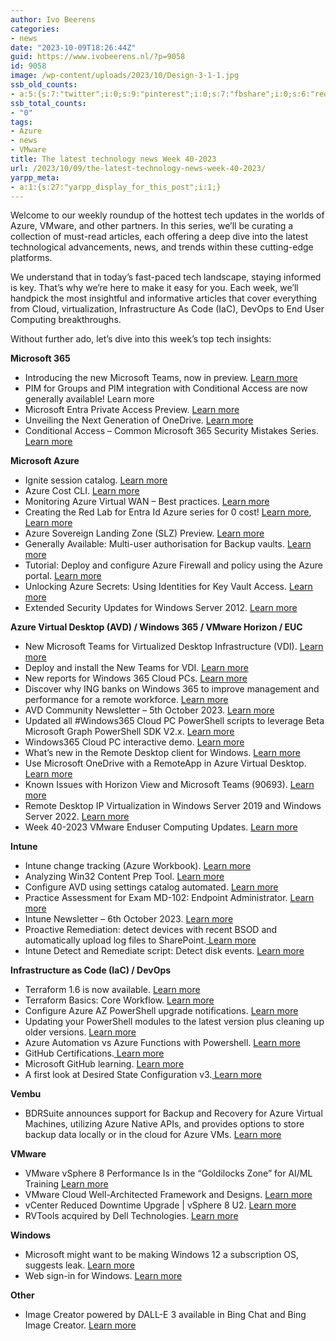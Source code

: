 ```yaml
---
author: Ivo Beerens
categories:
- news
date: "2023-10-09T18:26:44Z"
guid: https://www.ivobeerens.nl/?p=9058
id: 9058
image: /wp-content/uploads/2023/10/Design-3-1-1.jpg
ssb_old_counts:
- a:5:{s:7:"twitter";i:0;s:9:"pinterest";i:0;s:7:"fbshare";i:0;s:6:"reddit";i:0;s:6:"tumblr";N;}
ssb_total_counts:
- "0"
tags:
- Azure
- news
- VMware
title: The latest technology news Week 40-2023
url: /2023/10/09/the-latest-technology-news-week-40-2023/
yarpp_meta:
- a:1:{s:27:"yarpp_display_for_this_post";i:1;}
---
```


Welcome to our weekly roundup of the hottest tech updates in the worlds of Azure, VMware, and other partners. In this series, we’ll be curating a collection of must-read articles, each offering a deep dive into the latest technological advancements, news, and trends within these cutting-edge platforms.

We understand that in today’s fast-paced tech landscape, staying informed is key. That’s why we’re here to make it easy for you. Each week, we’ll handpick the most insightful and informative articles that cover everything from Cloud, virtualization, Infrastructure As Code (IaC), DevOps to End User Computing breakthroughs.

Without further ado, let’s dive into this week’s top tech insights:

**Microsoft 365**

- Introducing the new Microsoft Teams, now in preview. [Learn more](https://techcommunity.microsoft.com/t5/microsoft-teams-blog/introducing-the-new-microsoft-teams-now-in-preview/ba-p/3774406)
- PIM for Groups and PIM integration with Conditional Access are now generally available! Learn more
- Microsoft Entra Private Access Preview. [Learn more](https://www.microsoft.com/en-us/security/business/identity-access/microsoft-entra-private-access)
- Unveiling the Next Generation of OneDrive. [Learn more](https://techcommunity.microsoft.com/t5/microsoft-onedrive-blog/unveiling-the-next-generation-of-onedrive/ba-p/3935612)
- Conditional Access – Common Microsoft 365 Security Mistakes Series. [Learn more](https://campbell.scot/conditional-access-common-microsoft-365-security-mistakes-series/)

**Microsoft Azure**

- Ignite session catalog. [Learn more](https://ignite.microsoft.com/en-US/sessions)
- Azure Cost CLI. [Learn more](https://github.com/mivano/azure-cost-cli#regions-1)
- Monitoring Azure Virtual WAN – Best practices. [Learn more](https://learn.microsoft.com/en-us/azure/virtual-wan/monitoring-best-practices)
- Creating the Red Lab for Entra Id Azure series for 0 cost! [Learn more](https://github.com/iknowjason/PurpleCloud), [Learn more](https://lnkd.in/gps-2ewC)
- Azure Sovereign Landing Zone (SLZ) Preview. [Learn more](https://learn.microsoft.com/en-us/industry/sovereignty/slz-overview)
- Generally Available: Multi-user authorisation for Backup vaults. [Learn more](https://azure.microsoft.com/en-us/updates/azure-backup-mua-backup-vaults-ga/)
- Tutorial: Deploy and configure Azure Firewall and policy using the Azure portal. [Learn more](https://learn.microsoft.com/en-us/azure/firewall/tutorial-firewall-deploy-portal-policy)
- Unlocking Azure Secrets: Using Identities for Key Vault Access. [Learn more](https://techcommunity.microsoft.com/t5/core-infrastructure-and-security/unlocking-azure-secrets-using-identities-for-key-vault-access/ba-p/3943727)
- Extended Security Updates for Windows Server 2012. [Learn more](https://renaldobreidel.cloud/azure/extended-security-updates-for-windows-server-2012/)

**Azure Virtual Desktop (AVD) / Windows 365 / VMware Horizon / EUC**

- New Microsoft Teams for Virtualized Desktop Infrastructure (VDI). [Learn more](https://learn.microsoft.com/en-us/microsoftteams/new-teams-vdi-requirements-deploy?WT.mc_id=linkedin)
- Deploy and install the New Teams for VDI. [Learn more](https://www.stephenwagner.com/2023/10/07/deploy-install-new-teams-vdi/)
- New reports for Windows 365 Cloud PCs. [Learn more](https://techlab.blog/new-reports-for-windows-365-cloud-pcs/)
- Discover why ING banks on Windows 365 to improve management and performance for a remote workforce. [Learn more](https://customers.microsoft.com/en-us/story/1687908897127491455-ing-banking-capital-markets-windows-365)
- AVD Community Newsletter – 5th October 2023. [Learn more](https://avdcommunity.com/avd-community-newsletter-5th-october-2023/)
- Updated all #Windows365 Cloud PC PowerShell scripts to leverage Beta Microsoft Graph PowerShell SDK V2.x. [Learn more](https://www.linkedin.com/feed/update/urn:li:activity:7111636596185014274/?updateEntityUrn=urn%3Ali%3Afs_updateV2%3A%28urn%3Ali%3Aactivity%3A7111636596185014274%2CFEED_DETAIL%2CEMPTY%2CDEFAULT%2Cfalse%29)
- Windows365 Cloud PC interactive demo. [Learn more](https://t.co/5GNQu501CV)
- What’s new in the Remote Desktop client for Windows. [Learn more](https://learn.microsoft.com/en-us/azure/virtual-desktop/whats-new-client-windows)
- Use Microsoft OneDrive with a RemoteApp in Azure Virtual Desktop. [Learn more](https://learn.microsoft.com/en-us/azure/virtual-desktop/onedrive-remoteapp)
- Known Issues with Horizon View and Microsoft Teams (90693). [Learn more](https://kb.vmware.com/s/article/90693?lang=en_US)
- Remote Desktop IP Virtualization in Windows Server 2019 and Windows Server 2022. [Learn more](https://learn.microsoft.com/en-us/troubleshoot/windows-server/remote/remote-desktop-ip-virtualization)
- Week 40-2023 VMware Enduser Computing Updates. [Learn more](https://juliuslienemann.wordpress.com/2023/10/06/week-40-2023-vmware-enduser-computing-updates/)

**Intune**

- Intune change tracking (Azure Workbook). [Learn more](https://oceanleaf.ch/intune-change-tracking/)
- Analyzing Win32 Content Prep Tool. [Learn more](https://svrooij.io/2023/10/04/analysing-win32-content-prep-tool/)
- Configure AVD using settings catalog automated. [Learn more](https://rozemuller.com/configure-avd-using-settings-catalog-automated/)
- Practice Assessment for Exam MD-102: Endpoint Administrator. [Learn more](https://t.co/wXIZmXklGs)
- Intune Newsletter – 6th October 2023. [Learn more](https://andrewstaylor.com/2023/10/06/intune-newsletter-6th-october-2023/)
- Proactive Remediation: detect devices with recent BSOD and automatically upload log files to SharePoint.[ Learn more](https://www.systanddeploy.com/2022/03/proactive-remediation-detect-devices.html)
- Intune Detect and Remediate script: Detect disk events. [Learn more](https://github.com/IntuneAdmin/Intune_Detect_And_Remediations)

**Infrastructure as Code (IaC) / DevOps**

- Terraform 1.6 is now available. [Learn more](https://www.hashicorp.com/blog/terraform-1-6-adds-a-test-framework-for-enhanced-code-validation)
- Terraform Basics: Core Workflow. [Learn more](https://youtu.be/sqLD39xqcx0?si=EQYh2UPUZdz63Fwq)
- Configure Azure AZ PowerShell upgrade notifications. [Learn more](https://mikefrobbins.com/2023/10/04/configure-azure-powershell-upgrade-notifications/)
- Updating your PowerShell modules to the latest version plus cleaning up older versions. [Learn more](https://powershellisfun.com/2022/07/11/updating-your-powershell-modules-to-the-latest-version-plus-cleaning-up-older-versions/)
- Azure Automation vs Azure Functions with Powershell. [Learn more](https://dev.to/this-is-learning/azure-automation-vs-azure-functions-with-powershell-ef)
- GitHub Certifications.[ Learn more](https://resources.github.com/learn/certifications/)
- Microsoft GitHub learning. [Learn more](https://learn.microsoft.com/en-us/training/github/)
- A first look at Desired State Configuration v3.[ Learn more](https://medium.com/@gijsreijn/a-first-look-at-desired-state-configuration-v3-379ee8181d6a)

**Vembu**

- BDRSuite announces support for Backup and Recovery for Azure Virtual Machines, utilizing Azure Native APIs, and provides options to store backup data locally or in the cloud for Azure VMs. [Learn more](https://www.bdrsuite.com/azure-vm-backup/)

**VMware**

- VMware vSphere 8 Performance Is in the “Goldilocks Zone” for AI/ML Training [Learn more](https://www.vmware.com/content/dam/digitalmarketing/vmware/en/pdf/techpaper/performance/vmware-ml-training-and-inference-perf.pdf)
- VMware Cloud Well-Architected Framework and Designs. [Learn more](https://vmc.techzone.vmware.com/vmware-cloud-well-architected)
- vCenter Reduced Downtime Upgrade | vSphere 8 U2. [Learn more](https://youtu.be/0wOkg0lB6ho?si=LmY9ZAb-XL2ZaHwG)
- RVTools acquired by Dell Technologies. [Learn more](https://www.robware.net/rvtools/about/)

**Windows**

- Microsoft might want to be making Windows 12 a subscription OS, suggests leak. [Learn more](https://www.neowin.net/news/microsoft-might-want-to-be-making-windows-12-a-subscription-os-suggests-leak/)
- Web sign-in for Windows. [Learn more](https://learn.microsoft.com/en-us/windows/security/identity-protection/web-sign-in/?tabs=intune)

**Other**

- Image Creator powered by DALL-E 3 available in Bing Chat and Bing Image Creator. [Learn more](https://www.bing.com/create)
